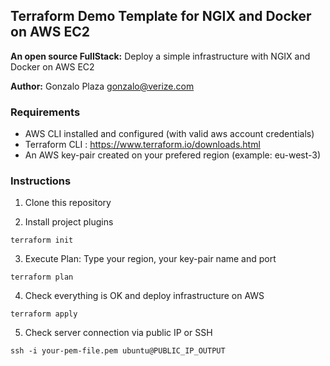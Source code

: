## Terraform Demo Template for NGIX and Docker on AWS EC2

**An open source FullStack:** Deploy a simple infrastructure with NGIX and Docker on AWS EC2

**Author:** Gonzalo Plaza <gonzalo@verize.com>

### Requirements

- AWS CLI installed and configured (with valid aws account credentials)
- Terraform CLI : https://www.terraform.io/downloads.html
- An AWS key-pair created on your prefered region (example: eu-west-3)

### Instructions

1. Clone this repository

2. Install project plugins

```
terraform init
```

3. Execute Plan: Type your region, your key-pair name and port

```
terraform plan
```

4. Check everything is OK and deploy infrastructure on AWS
```
terraform apply
```

5. Check server connection via public IP or SSH
```
ssh -i your-pem-file.pem ubuntu@PUBLIC_IP_OUTPUT
```
